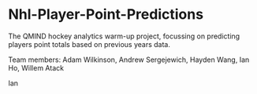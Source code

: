 # Nhl-Player-Point-Predictions

The QMIND hockey analytics warm-up project, focussing on predicting players point totals based on previous years data.

Team members: Adam Wilkinson, Andrew Sergejewich, Hayden Wang, Ian Ho, Willem Atack

Ian
